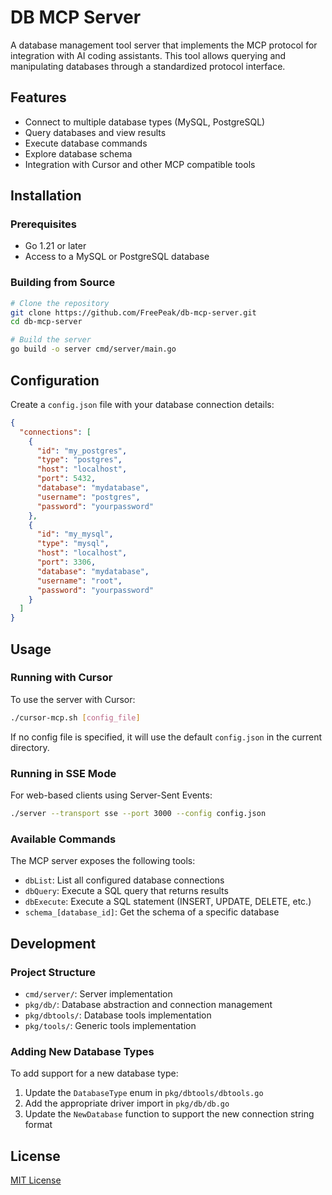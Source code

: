 # DB MCP Server

A database management tool server that implements the MCP protocol for integration with AI coding assistants. This tool allows querying and manipulating databases through a standardized protocol interface.

## Features

- Connect to multiple database types (MySQL, PostgreSQL)
- Query databases and view results
- Execute database commands
- Explore database schema
- Integration with Cursor and other MCP compatible tools

## Installation

### Prerequisites

- Go 1.21 or later
- Access to a MySQL or PostgreSQL database

### Building from Source

```bash
# Clone the repository
git clone https://github.com/FreePeak/db-mcp-server.git
cd db-mcp-server

# Build the server
go build -o server cmd/server/main.go
```

## Configuration

Create a `config.json` file with your database connection details:

```json
{
  "connections": [
    {
      "id": "my_postgres",
      "type": "postgres",
      "host": "localhost",
      "port": 5432,
      "database": "mydatabase",
      "username": "postgres",
      "password": "yourpassword"
    },
    {
      "id": "my_mysql",
      "type": "mysql",
      "host": "localhost",
      "port": 3306,
      "database": "mydatabase",
      "username": "root",
      "password": "yourpassword"
    }
  ]
}
```

## Usage

### Running with Cursor

To use the server with Cursor:

```bash
./cursor-mcp.sh [config_file]
```

If no config file is specified, it will use the default `config.json` in the current directory.

### Running in SSE Mode

For web-based clients using Server-Sent Events:

```bash
./server --transport sse --port 3000 --config config.json
```

### Available Commands

The MCP server exposes the following tools:

- `dbList`: List all configured database connections
- `dbQuery`: Execute a SQL query that returns results
- `dbExecute`: Execute a SQL statement (INSERT, UPDATE, DELETE, etc.)
- `schema_[database_id]`: Get the schema of a specific database

## Development

### Project Structure

- `cmd/server/`: Server implementation
- `pkg/db/`: Database abstraction and connection management
- `pkg/dbtools/`: Database tools implementation
- `pkg/tools/`: Generic tools implementation

### Adding New Database Types

To add support for a new database type:

1. Update the `DatabaseType` enum in `pkg/dbtools/dbtools.go`
2. Add the appropriate driver import in `pkg/db/db.go`
3. Update the `NewDatabase` function to support the new connection string format

## License

[MIT License](LICENSE)